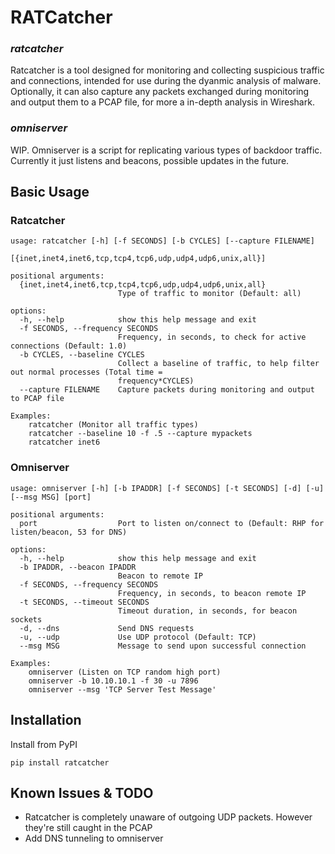 # RATCatcher
### _ratcatcher_
Ratcatcher is a tool designed for monitoring and collecting suspicious traffic and connections, intended for use during the dyanmic analysis of malware. Optionally, it can also capture any packets exchanged during monitoring and output them to a PCAP file, for more a in-depth analysis in Wireshark.
### _omniserver_
WIP. Omniserver is a script for replicating various types of backdoor traffic. Currently it just listens and beacons, possible updates in the future.
## Basic Usage
### Ratcatcher
```
usage: ratcatcher [-h] [-f SECONDS] [-b CYCLES] [--capture FILENAME]
                  [{inet,inet4,inet6,tcp,tcp4,tcp6,udp,udp4,udp6,unix,all}]
                  
positional arguments:
  {inet,inet4,inet6,tcp,tcp4,tcp6,udp,udp4,udp6,unix,all}
                        Type of traffic to monitor (Default: all)
                        
options:
  -h, --help            show this help message and exit
  -f SECONDS, --frequency SECONDS
                        Frequency, in seconds, to check for active connections (Default: 1.0)
  -b CYCLES, --baseline CYCLES
                        Collect a baseline of traffic, to help filter out normal processes (Total time =
                        frequency*CYCLES)
  --capture FILENAME    Capture packets during monitoring and output to PCAP file
  
Examples:
    ratcatcher (Monitor all traffic types)
    ratcatcher --baseline 10 -f .5 --capture mypackets
    ratcatcher inet6
```
### Omniserver 
```
usage: omniserver [-h] [-b IPADDR] [-f SECONDS] [-t SECONDS] [-d] [-u] [--msg MSG] [port]

positional arguments:
  port                  Port to listen on/connect to (Default: RHP for listen/beacon, 53 for DNS)
  
options:
  -h, --help            show this help message and exit
  -b IPADDR, --beacon IPADDR
                        Beacon to remote IP
  -f SECONDS, --frequency SECONDS
                        Frequency, in seconds, to beacon remote IP
  -t SECONDS, --timeout SECONDS
                        Timeout duration, in seconds, for beacon sockets
  -d, --dns             Send DNS requests
  -u, --udp             Use UDP protocol (Default: TCP)
  --msg MSG             Message to send upon successful connection
  
Examples:
    omniserver (Listen on TCP random high port)
    omniserver -b 10.10.10.1 -f 30 -u 7896
    omniserver --msg 'TCP Server Test Message'
```
## Installation

Install from PyPI
```
pip install ratcatcher
```
## Known Issues & TODO
- Ratcatcher is completely unaware of outgoing UDP packets. However they're still caught in the PCAP
- Add DNS tunneling to omniserver
